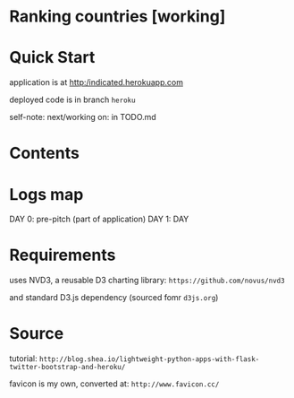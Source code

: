 # Ranking countries [working]

Quick Start
===============================================================================
application is at [http:/indicated.herokuapp.com](http://indicated.herokuapp.com)

deployed code is in branch `heroku`

self-note: next/working on: in TODO.md

Contents
===============================================================================

Logs map
===============================================================================
DAY 0: pre-pitch (part of application)
DAY 1: DAY

Requirements
===============================================================================
uses NVD3, a reusable D3 charting library:
`https://github.com/novus/nvd3`

and standard D3.js dependency (sourced fomr `d3js.org`)


Source
===============================================================================
tutorial:
`http://blog.shea.io/lightweight-python-apps-with-flask-twitter-bootstrap-and-heroku/`

favicon is my own, converted at: `http://www.favicon.cc/`
